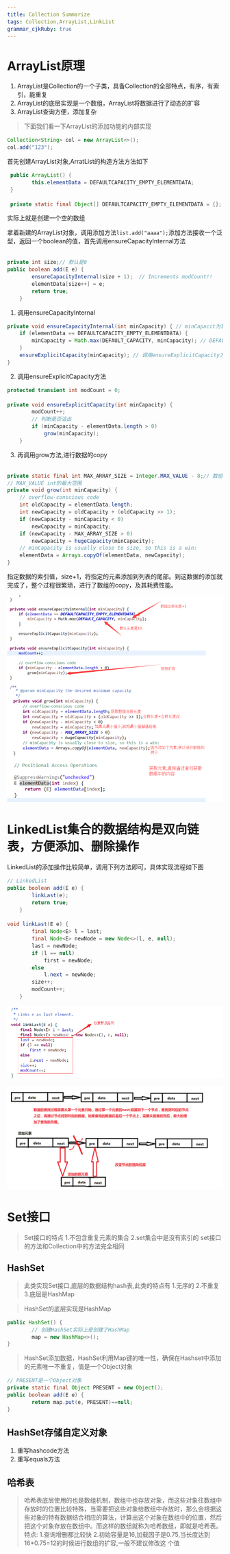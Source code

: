```yaml
---
title: Collection Summarize
tags: Collection,ArrayList,LinkList
grammar_cjkRuby: true
---
```


# ArrayList原理

1. ArrayList是Collection的一个子类，具备Collection的全部特点，有序，有索引，能重复
2. ArrayList的底层实现是一个数组，ArrayList将数据进行了动态的扩容
3. ArrayList查询方便，添加复杂

> 下面我们看一下ArrayList的添加功能的内部实现

``` java
Collection<String> col = new ArrayList<>();
col.add("123");
```

首先创建ArrayList对象,ArratList的构造方法方法如下

``` java
 public ArrayList() {
        this.elementData = DEFAULTCAPACITY_EMPTY_ELEMENTDATA;
 }
 
 private static final Object[] DEFAULTCAPACITY_EMPTY_ELEMENTDATA = {};
```
实际上就是创建一个空的数组

拿着新建的ArrayList对象，调用添加方法`list.add("aaaa");`添加方法接收一个泛型，返回一个boolean的值，首先调用ensureCapacityInternal方法

``` java

private int size;// 默认是0
public boolean add(E e) {
        ensureCapacityInternal(size + 1);  // Increments modCount!!
        elementData[size++] = e;
        return true;
    }
```


1. 调用ensureCapacityInternal

``` java
private void ensureCapacityInternal(int minCapacity) { // minCapacit为1
	if (elementData == DEFAULTCAPACITY_EMPTY_ELEMENTDATA) {
		minCapacity = Math.max(DEFAULT_CAPACITY, minCapacity); // DEFAULT_CAPACITY变量，默认为10
	}
	ensureExplicitCapacity(minCapacity); // 调用ensureExplicitCapacity方法
}
```

2. 调用ensureExplicitCapacity方法

``` java
protected transient int modCount = 0;

private void ensureExplicitCapacity(int minCapacity) {
        modCount++;
        // 判断是否溢出
        if (minCapacity - elementData.length > 0)
            grow(minCapacity);
    }
```
3. 再调用grow方法,进行数据的copy

``` java

private static final int MAX_ARRAY_SIZE = Integer.MAX_VALUE - 8;// 数组的最大容量
// MAX_VALUE int的最大范围
private void grow(int minCapacity) {
	// overflow-conscious code
	int oldCapacity = elementData.length;
	int newCapacity = oldCapacity + (oldCapacity >> 1);
	if (newCapacity - minCapacity < 0)
		newCapacity = minCapacity;
	if (newCapacity - MAX_ARRAY_SIZE > 0)
		newCapacity = hugeCapacity(minCapacity);
	// minCapacity is usually close to size, so this is a win:
	elementData = Arrays.copyOf(elementData, newCapacity);
}
```
指定数据的索引值，size+1，将指定的元素添加到列表的尾部。到这数据的添加就完成了，整个过程很繁琐，进行了数组的copy，及其耗费性能。

![enter description here][1]

# LinkedList集合的数据结构是双向链表，方便添加、删除操作
LinkedList的添加操作比较简单，调用下列方法即可，具体实现流程如下图
``` java
// LinkedList
public boolean add(E e) {
        linkLast(e);
        return true;
    }
	
void linkLast(E e) {
        final Node<E> l = last;
        final Node<E> newNode = new Node<>(l, e, null);
        last = newNode;
        if (l == null)
            first = newNode;
        else
            l.next = newNode;
        size++;
        modCount++;
    }
```
![enter description here][2]

![enter description here][3]

# Set接口

> Set接口的特点
1.不包含重复元素的集合
2.set集合中是没有索引的
set接口的方法和Collection中的方法完全相同

## HashSet

> 此类实现Set接口,底层的数据结构hash表,此类的特点有
1.无序的
2.不重复
3.底层是HashMap

> HashSet的底层实现是HashMap

``` java
public HashSet() {
		// 创建HashSet实际上是创建了HashMap
        map = new HashMap<>();
}
```
> HashSet添加数据，HashSet利用Map键的唯一性，确保在Hashset中添加的元素唯一不重复，值是一个Object对象

``` java
// PRESENT是一个Object对象
private static final Object PRESENT = new Object();
public boolean add(E e) {
        return map.put(e, PRESENT)==null;
}
```

## HashSet存储自定义对象
1. 重写hashcode方法
2. 重写equals方法

## 哈希表

> 哈希表底层使用的也是数组机制，数组中也存放对象，而这些对象往数组中存放时的位置比较特殊，当需要把这些对象给数组中存放时，那么会根据这些对象的特有数据结合相应的算法，计算出这个对象在数组中的位置，然后把这个对象存放在数组中。而这样的数组就称为哈希数组，即就是哈希表。
特点:
1.查询增删都比较快
2.初始容量是16,加载因子是0.75,当长度达到
16*0.75=12的时候进行数组的扩容,一般不建议修改这
个值



  [1]: https://www.github.com/xiesen310/notes_Images/raw/master/images/1505737374188.jpg
  [2]: https://www.github.com/xiesen310/notes_Images/raw/master/images/1505737320906.jpg
  [3]: https://www.github.com/xiesen310/notes_Images/raw/master/images/1505738235303.jpg